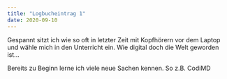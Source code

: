 ```yaml
---
title: "Logbucheintrag 1"
date: 2020-09-10
---
```


Gespannt sitzt ich wie so oft in letzter Zeit mit Kopfhörern vor dem Laptop und wähle mich in den Unterricht ein. Wie digital doch die Welt geworden ist...

Bereits zu Beginn lerne ich viele neue Sachen kennen. So z.B. CodiMD
